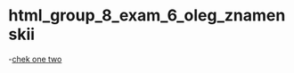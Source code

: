 # html_group_8_exam_6_oleg_znamenskii
-[chek one two](https://olegznamenskii.github.io/html_group_8_exam_6_oleg_znamenskii/)
